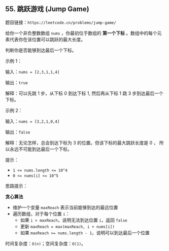 ## 55. 跳跃游戏 (Jump Game)

题目链接：`https://leetcode.cn/problems/jump-game/`

给你一个非负整数数组 `nums` ，你最初位于数组的 **第一个下标** 。数组中的每个元素代表你在该位置可以跳跃的最大长度。

判断你是否能够到达最后一个下标。

示例 1：

输入：`nums = [2,3,1,1,4]`

输出：`true`

解释：可以先跳 1 步，从下标 0 到达下标 1, 然后再从下标 1 跳 3 步到达最后一个下标。

示例 2：

输入：`nums = [3,2,1,0,4]`

输出：`false`

解释：无论怎样，总会到达下标为 3 的位置。但该下标的最大跳跃长度是 0 ， 所以永远不可能到达最后一个下标。

提示：

- `1 <= nums.length <= 10^4`
- `0 <= nums[i] <= 10^5`

思路提示：

**贪心算法**
- 维护一个变量 `maxReach` 表示当前能够到达的最远位置
- 遍历数组，对于每个位置 `i`：
  - 如果 `i > maxReach`，说明无法到达位置 `i`，返回 `false`
  - 更新 `maxReach = max(maxReach, i + nums[i])`
  - 如果 `maxReach >= nums.length - 1`，说明可以到达最后一个位置

时间复杂度：`O(n)`；空间复杂度：`O(1)`。
